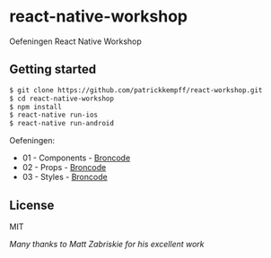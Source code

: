 # react-native-workshop

Oefeningen React Native Workshop

## Getting started

```bash
$ git clone https://github.com/patrickkempff/react-workshop.git
$ cd react-native-workshop
$ npm install
$ react-native run-ios
$ react-native run-android
```

Oefeningen:

- 01 - Components - [Broncode](https://github.com/patrickkempff/react-workshop-for-react-native/blob/master/oefeningen/01/index.js)
- 02 - Props - [Broncode](https://github.com/patrickkempff/react-workshop-for-react-native/blob/master/oefeningen/02/index.js)
- 03 - Styles - [Broncode](https://github.com/patrickkempff/react-workshop-for-react-native/blob/master/oefeningen/03/index.js)

## License

MIT

_Many thanks to Matt Zabriskie for his excellent work_
